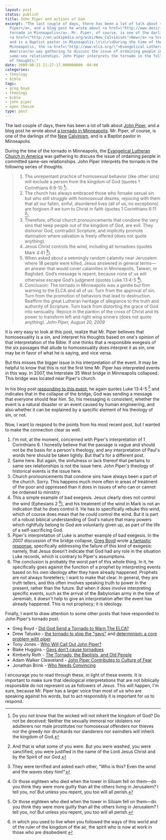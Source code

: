 ```yaml
---
layout: post
status: publish
title: John Piper and actions of God
excerpt: "The last couple of days, there has been a lot of talk about <a href=\"http://www.desiringgod.org/Blog/\">John
  Piper</a>, and a blog post he wrote about <a href=\"http://www.desiringgod.org/Blog/1965_the_tornado_the_lutherans_and_homosexuality/\">a
  tornado in Minneapolis</a>. Mr. Piper, of course, is one of the darlings of the
  <a href=\"http://en.wikipedia.org/wiki/New_Calvinism\">New</a> <a href=\"http://www.time.com/time/specials/packages/article/0,28804,1884779_1884782_1884760,00.html\">Calvinism</a>,
  and is a Baptist pastor in Minneapolis.\r\n\r\nDuring the time of the tornado in
  Minneapolis, the <a href=\"http://www.elca.org/\">Evangelical Lutheran Church in
  America</a> was gathering to discuss the issue of ordaining people in committed
  same-sex relationships. John Piper interprets the tornado in the following series
  of thoughts:"
date: 2009-08-21 21:27:17.000000000 -04:00
categories:
- theology
- bible
tags:
- greg boyd
- theology
- bible
- john piper
- open theism
type: post
---
```

The last couple of days, there has been a lot of talk about <a href="http://www.desiringgod.org/Blog/">John Piper</a>, and a blog post he wrote about <a href="http://www.desiringgod.org/blog/1965_the_tornado_the_lutherans_and_homosexuality/">a tornado in Minneapolis</a>. Mr. Piper, of course, is one of the darlings of the <a href="http://en.wikipedia.org/wiki/New_Calvinism">New</a> <a href="http://www.time.com/time/specials/packages/article/0,28804,1884779_1884782_1884760,00.html">Calvinism</a>, and is a Baptist pastor in Minneapolis.

During the time of the tornado in Minneapolis, the <a href="http://www.elca.org/">Evangelical Lutheran Church in America</a> was gathering to discuss the issue of ordaining people in committed same-sex relationships. John Piper interprets the tornado in the following series of thoughts:

> 1. The unrepentant practice of homosexual behavior (like other sins) will exclude a person from the kingdom of God (quotes 1 Corinthians 6:9-10 [^1]).
> 2. The church has always embraced those who forsake sexual sin but who still struggle with homosexual desires, rejoicing with them that all our fallen, sinful, disordered lives (all of us, no exceptions) are forgiven if we turn to Christ in faith (quotes 1 Corinthians 6:11 [^2]).
> 3. Therefore, official church pronouncements that condone the very sins that keep people out of the kingdom of God, are evil. They dishonor God, contradict Scripture, and implicitly promote damnation where salvation is freely offered (does not quote anything).
> 4. Jesus Christ controls the wind, including all tornadoes (quotes Mark 4:41 [^3]).
> 5. When asked about a seemingly random calamity near Jerusalem where 18 people were killed, Jesus answered in general terms&mdash;an answer that would cover calamities in Minneapolis, Taiwan, or Baghdad. God&rsquo;s message is repent, because none of us will otherwise escape God&rsquo;s judgment (quotes Luke 13:4-5 [^4]).
> 6. Conclusion: The tornado in Minneapolis was a gentle but firm warning to the ELCA and all of us: Turn from the approval of sin. Turn from the promotion of behaviors that lead to destruction. Reaffirm the great Lutheran heritage of allegiance to the truth and authority of Scripture. Turn back from distorting the grace of God into sensuality. Rejoice in the pardon of the cross of Christ and its power to transform left and right wing sinners (does not quote anything).
<cite>John Piper, August 20, 2009</cite>

It is very easy to look at this post, realize that Mr. Piper believes that homosexuality is a sin, and interpret his thoughts based on one's opinion of that interpretation of the Bible. If one thinks that a responsible exegesis of the six passages that allude to homosexuality does interpret it as sin, one may be in favor of what he is saying, and vice versa.

But this misses the bigger issue in his interpretation of the event. It may be helpful to know that this is not the first time Mr. Piper has interpreted events in this way. In 2007, the Interstate 35 West bridge in Minneapolis collapsed. This bridge was located near Piper's church.

In his blog post <a href="http://www.desiringgod.org/Blog/745">responding to this event</a>, he again quotes Luke 13:4-5 [^4] and indicates that in the collapse of the bridge, God was sending a message that everyone should fear him. So, his messaging is consistent, whether the event is a natural disaster or an event caused by human engineering, and also whether it can be explained by a specific element of his theology of sin, or not.

Now, I want to respond to the points from his most recent post, but I wanted to make the connection clear as well.

1. I'm not, at the moment, concerned with Piper's interpretation of 1 Corinthians 6. I honestly believe that the passage is vague and should not be the basis for a person's theology, and any interpretation of Paul's words here should be taken lightly. But that's for a different post.
2. Same here. But again, the sinfulness or lack thereof that pertains to same sex relationships is not the issue here. John Piper's theology of historical events is the issue here.
3. Church pronouncements that condone sins have always been a part of the church. Sorry. This happens much more often in areas of treatment of the poor and oppressed than it does in issues of who can or cannot be ordained to ministry.
4. This a simple example of bad exegesis. Jesus clearly does not control the wind (Ephesians 2 [^5]), and his treatment of the wind in Mark is not an indication that he does control it. He has to specifically rebuke this wind, which of course does mean that he <em>could</em> control the wind. But it is part of a robust biblical understanding of God's nature that many powers which rightfully belong to God are voluntarily given up, as part of the life of a self-sacrificing God.
5. Piper's interpretation of Luke is another example of bad exegesis. In the 2007 discussion of the bridge collapse, <a href="http://www.gregboyd.org/">Greg Boyd</a> wrote <a href="http://www.gregboyd.org/blog/why-the-35w-bridge-collapsed/">a fantastic response</a>, specifically addressing the failure of this kind of exegesis: namely, that Jesus doesn't indicate that God had any role in the situation Luke records, which is contrary to Piper's assumptions.
6. The conclusion is probably the worst part of this whole thing. In it, he specifically goes against the function of a prophet by interpreting events based on his own ideology after they have already happened. Prophets are not always foretellers; I want to make that clear. In general, they are truth tellers, and this often involves speaking truth to power in the present, rather than the future. But when it does involve interpreting specific events, such as the arrival of the Babylonian army in the time of Jeremiah, it doesn't help to give an interpretation after the event has already happened. This is not prophecy; it is ideology.

Finally, I want to draw attention to some other posts that have responded to John Piper's tornado post.
<ul>
	<li>Greg Boyd - <a href="http://www.gregboyd.org/blog/did-god-send-a-tornado-to-warn-the-elca/">Did God Send a Tornado to Warn The ELCA?</a></li>
	<li>Drew Tatusko - <a href="http://notes-from-offcenter.com/2009/08/20/the-tornado-to-stop-the-gays/">the tornado to stop the "gays"</a> and <a href="http://notes-from-offcenter.com/2009/08/22/determinism-a-core-problem-with-piper/">determinism: a core problem with piper</a></li>
	<li>Tony Jones - <a href="http://blog.beliefnet.com/tonyjones/2009/08/who-will-call-out-john-piper.html">Who Will Call Out John Piper?</a></li>
	<li>Blake Huggins - <a href="http://blakehuggins.com/2009/08/21/god-is-not-a-mob-boss-and-gays-dont-cause-tornadoes/">Gays don't cause tornadoes</a></li>
	<li>Kimberly Roth - <a href="http://www.jesusmanifesto.com/2009/08/tornado-baptists-old-people/">The Tornado, the Baptists, and Old People</a></li>
	<li>Adam Walker Cleaveland - <a href="http://pomomusings.com/2009/08/20/john-piper/">John Piper Contributes to Culture of Fear</a></li>
	<li>Jonathan Brink - <a href="http://jonathanbrink.com/2009/08/25/who-needs-convincing/">Who Needs Convincing</a></li>
</ul>
I encourage you to read through these, in light of these events. It is important to make sure that ideological interpretations that are not biblically responsible do not represent us as followers of Jesus. This will happen, I'm sure, because Mr. Piper has a larger voice than most of us who are speaking against his words, but to act responsibly it is important for us to respond.

[^1]: Do you not know that the wicked will not inherit the kingdom of God? Do not be deceived: Neither the sexually immoral nor idolaters nor adulterers nor male prostitutes nor homosexual offenders nor thieves nor the greedy nor drunkards nor slanderers nor swindlers will inherit the kingdom of God.
[^2]: And that is what some of you were. But you were washed, you were sanctified, you were justified in the name of the Lord Jesus Christ and by the Spirit of our God.
[^3]: They were terrified and asked each other, "Who is this? Even the wind and the waves obey him!"
[^4]: Or those eighteen who died when the tower in Siloam fell on them&mdash;do you think they were more guilty than all the others living in Jerusalem? I tell you, no! But unless you repent, you too will all perish.
[^5]: in which you used to live when you followed the ways of this world and of the ruler of the kingdom of the air, the spirit who is now at work in those who are disobedient.